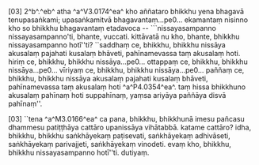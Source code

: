 [03] 2^b^.^eb^ atha ^a^V3.0174^ea^ kho aññataro bhikkhu yena bhagavā  tenupasaṅkami; upasaṅkamitvā bhagavantaṃ...pe0... ekamantaṃ nisinno kho  so bhikkhu bhagavantaṃ etadavoca -- ```nissayasampanno  nissayasampanno'ti, bhante, vuccati. kittāvatā nu kho, bhante,  bhikkhu nissayasampanno hotī''ti? ``saddhaṃ ce, bhikkhu, bhikkhu  nissāya akusalaṃ pajahati kusalaṃ bhāveti, pahīnamevassa taṃ akusalaṃ  hoti. hiriṃ ce, bhikkhu, bhikkhu nissāya...pe0... ottappaṃ ce,  bhikkhu, bhikkhu nissāya...pe0... vīriyaṃ ce, bhikkhu, bhikkhu  nissāya...pe0... paññaṃ ce, bhikkhu, bhikkhu nissāya akusalaṃ  pajahati kusalaṃ bhāveti, pahīnamevassa taṃ akusalaṃ hoti ^a^P4.0354^ea^.  taṃ hissa bhikkhuno akusalaṃ pahīnaṃ hoti suppahīnaṃ,  yaṃsa ariyāya paññāya disvā pahīnaṃ''.

[03] ``tena ^a^M3.0166^ea^ ca pana, bhikkhu, bhikkhunā imesu pañcasu dhammesu  patiṭṭhāya cattāro upanissāya vihātabbā. katame cattāro? idha,  bhikkhu, bhikkhu saṅkhāyekaṃ paṭisevati, saṅkhāyekaṃ adhivāseti,  saṅkhāyekaṃ parivajjeti, saṅkhāyekaṃ vinodeti. evaṃ kho, bhikkhu,  bhikkhu nissayasampanno hotī''ti. dutiyaṃ.